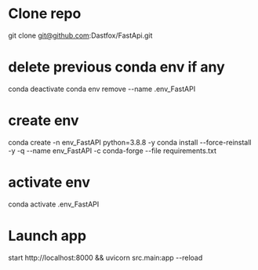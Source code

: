 # Clone repo
git clone git@github.com:Dastfox/FastApi.git

# delete previous conda env if any
conda deactivate
conda env remove --name .env_FastAPI

# create env
conda create -n env_FastAPI python=3.8.8 -y
conda install --force-reinstall -y -q --name env_FastAPI -c conda-forge --file requirements.txt

# activate env
conda activate .env_FastAPI

# Launch app
start http://localhost:8000 && uvicorn src.main:app --reload 


